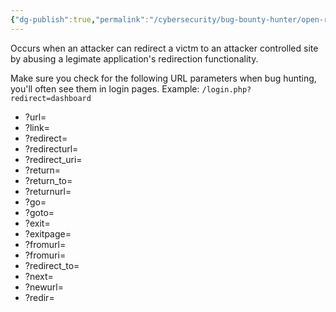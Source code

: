 ```yaml
---
{"dg-publish":true,"permalink":"/cybersecurity/bug-bounty-hunter/open-redirect/"}
---
```


Occurs when an attacker can redirect a victm to an attacker controlled site by abusing a legimate application's redirection functionality.

Make sure you check for the following URL parameters when bug hunting, you'll often see them in login pages. Example: `/login.php?redirect=dashboard`

-   ?url=
-   ?link=
-   ?redirect=
-   ?redirecturl=
-   ?redirect_uri=
-   ?return=
-   ?return_to=
-   ?returnurl=
-   ?go=
-   ?goto=
-   ?exit=
-   ?exitpage=
-   ?fromurl=
-   ?fromuri=
-   ?redirect_to=
-   ?next=
-   ?newurl=
-   ?redir=